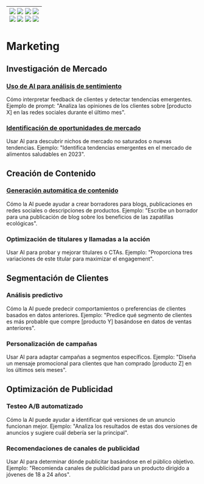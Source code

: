 <div align=right>

|[![](https://img.shields.io/badge/-Inicio-FFF?style=flat&logo=Emlakjet&logoColor=black)](/README.md) [![](https://img.shields.io/badge/-Introducción-FFF?style=flat&logo=abbrobotstudio&logoColor=black)](/documentos/intro.md) [![](https://img.shields.io/badge/-Modelos_de_lenguaje-FFF?style=flat&logo=LiveChat&logoColor=black)](/documentos/LLMs.md) [![](https://img.shields.io/badge/-Panorámica-FFF?style=flat&logo=openstreetmap&logoColor=black)](/documentos/panoramica.md)<br>  [![](https://img.shields.io/badge/-Prompts-FFF?style=flat&logo=Proton&logoColor=black)](/documentos/prompts/README.md) [![](https://img.shields.io/badge/-Ing,_de_prompts-FFF?style=flat&logo=googleearthengine&logoColor=black)](/documentos/ingenieriaDePrompts/README.md) [![](https://img.shields.io/badge/-Patrones-FFF?style=flat&logo=textpattern&logoColor=black)](/documentos/ingenieriaDePrompts/patrones/README.md) [![](https://img.shields.io/badge/-Casos_de_uso-FFF?style=flat&logo=gitbook&logoColor=black)](/documentos/casosDeUso/README.md)|
|-:|

</div>

# Marketing

## Investigación de Mercado

### [Uso de AI para análisis de sentimiento](analisisSentimiento.md)

Cómo interpretar feedback de clientes y detectar tendencias emergentes. Ejemplo de prompt: "Analiza las opiniones de los clientes sobre [producto X] en las redes sociales durante el último mes".

### [Identificación de oportunidades de mercado](identificacionOportunidadesMercado.md)

Usar AI para descubrir nichos de mercado no saturados o nuevas tendencias. Ejemplo: "Identifica tendencias emergentes en el mercado de alimentos saludables en 2023".

## Creación de Contenido

### [Generación automática de contenido](generacionContenido.md)

Cómo la AI puede ayudar a crear borradores para blogs, publicaciones en redes sociales o descripciones de productos. Ejemplo: "Escribe un borrador para una publicación de blog sobre los beneficios de las zapatillas ecológicas".

### Optimización de titulares y llamadas a la acción

Usar AI para probar y mejorar titulares o CTAs. Ejemplo: "Proporciona tres variaciones de este titular para maximizar el engagement".

## Segmentación de Clientes

### Análisis predictivo

Cómo la AI puede predecir comportamientos o preferencias de clientes basados en datos anteriores. Ejemplo: "Predice qué segmento de clientes es más probable que compre [producto Y] basándose en datos de ventas anteriores".

### Personalización de campañas

Usar AI para adaptar campañas a segmentos específicos. Ejemplo: "Diseña un mensaje promocional para clientes que han comprado [producto Z] en los últimos seis meses".

## Optimización de Publicidad

### Testeo A/B automatizado

Cómo la AI puede ayudar a identificar qué versiones de un anuncio funcionan mejor. Ejemplo: "Analiza los resultados de estas dos versiones de anuncios y sugiere cuál debería ser la principal".

### Recomendaciones de canales de publicidad

Usar AI para determinar dónde publicitar basándose en el público objetivo. Ejemplo: "Recomienda canales de publicidad para un producto dirigido a jóvenes de 18 a 24 años".

